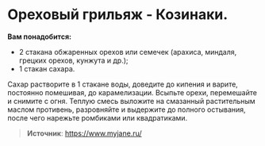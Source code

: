 # Ореховый грильяж - Козинаки.

**Вам понадобится:**

- 2 стакана обжаренных орехов или семечек (арахиса, миндаля, грецких орехов, кунжута и др.);
- 1 стакан сахара.

Сахар растворите в 1 стакане воды, доведите до кипения и варите, постоянно помешивая, до карамелизации. Всыпьте орехи, перемешайте и снимите с огня. Теплую смесь выложите на смазанный растительным маслом противень, разровняйте и выдержите до полного остывания, после чего нарежьте ромбиками или квадратиками.

> **Источник**:  https://www.myjane.ru/
